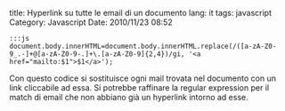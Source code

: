 title: Hyperlink su tutte le email di un documento
lang: it
tags: javascript
Category: Javascript
Date: 2010/11/23 08:52

	:::js
	document.body.innerHTML=document.body.innerHTML.replace(/([a-zA-Z0-9_.-]+@[a-zA-Z0-9-.]+\.[a-zA-Z0-9]{2,4})/gi, '<a href="mailto:$1">$1</a>');

Con questo codice si sostituisce ogni mail trovata nel documento con un link cliccabile ad essa. Si potrebbe raffinare la regular expression per il match di email che non abbiano già un hyperlink intorno ad esse.